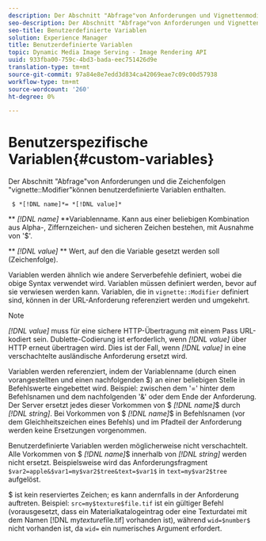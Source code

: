 ```yaml
---
description: Der Abschnitt "Abfrage"von Anforderungen und Vignettenmodifizierer-Zeichenfolgen kann benutzerdefinierte Variablen enthalten.
seo-description: Der Abschnitt "Abfrage"von Anforderungen und Vignettenmodifizierer-Zeichenfolgen kann benutzerdefinierte Variablen enthalten.
seo-title: Benutzerdefinierte Variablen
solution: Experience Manager
title: Benutzerdefinierte Variablen
topic: Dynamic Media Image Serving - Image Rendering API
uuid: 933fba00-759c-4bd3-bada-eec751426d9e
translation-type: tm+mt
source-git-commit: 97a84e8e7edd3d834ca42069eae7c09c00d57938
workflow-type: tm+mt
source-wordcount: '260'
ht-degree: 0%

---
```



# Benutzerspezifische Variablen{#custom-variables}

Der Abschnitt &quot;Abfrage&quot;von Anforderungen und die Zeichenfolgen &quot;vignette::Modifier&quot;können benutzerdefinierte Variablen enthalten.

` $ *[!DNL name]*= *[!DNL value]*`

** *[!DNL name]* **Variablenname. Kann aus einer beliebigen Kombination aus Alpha-, Ziffernzeichen- und sicheren Zeichen bestehen, mit Ausnahme von &#39;$&#39;.

** *[!DNL value]* ** Wert, auf den die Variable gesetzt werden soll (Zeichenfolge).

Variablen werden ähnlich wie andere Serverbefehle definiert, wobei die obige Syntax verwendet wird. Variablen müssen definiert werden, bevor auf sie verwiesen werden kann. Variablen, die in `vignette::Modifier` definiert sind, können in der URL-Anforderung referenziert werden und umgekehrt.

>[!NOTE]
>
>*[!DNL value]* muss für eine sichere HTTP-Übertragung mit einem Pass URL-kodiert sein. Dublette-Codierung ist erforderlich, wenn *[!DNL value]* über HTTP erneut übertragen wird. Dies ist der Fall, wenn *[!DNL value]* in eine verschachtelte ausländische Anforderung ersetzt wird.

Variablen werden referenziert, indem der Variablenname (durch einen vorangestellten und einen nachfolgenden $) an einer beliebigen Stelle in Befehlswerte eingebettet wird. Beispiel: zwischen dem &#39;=&#39; hinter dem Befehlsnamen und dem nachfolgenden &#39;&amp;&#39; oder dem Ende der Anforderung. Der Server ersetzt jedes dieser Vorkommen von $ *[!DNL name]*$ durch *[!DNL string]*. Bei Vorkommen von $ *[!DNL name]*$ in Befehlsnamen (vor dem Gleichheitszeichen eines Befehls) und im Pfadteil der Anforderung werden keine Ersetzungen vorgenommen.

Benutzerdefinierte Variablen werden möglicherweise nicht verschachtelt. Alle Vorkommen von $ *[!DNL name]*$ innerhalb von *[!DNL string]* werden nicht ersetzt. Beispielsweise wird das Anforderungsfragment `$var2=apple&$var1=my$var2$tree&text=$var1$` in `text=my$var2$tree` aufgelöst.

$ ist kein reserviertes Zeichen; es kann andernfalls in der Anforderung auftreten. Beispiel: `src=my$texture$file.tif` ist ein gültiger Befehl (vorausgesetzt, dass ein Materialkatalogeintrag oder eine Texturdatei mit dem Namen [!DNL my$texture$file.tif] vorhanden ist), während `wid=$number$` nicht vorhanden ist, da `wid=` ein numerisches Argument erfordert.
